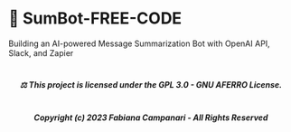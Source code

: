 # 🤖 SumBot-FREE-CODE
Building an AI-powered Message Summarization Bot with OpenAI API, Slack, and Zapier













#

##### <p align="center"> ⚖︎ This project is licensed under the GPL 3.0 - GNU AFERRO License.<br></br>
##### <p align="center"> Copyright (c) 2023 Fabiana Campanari - All Rights Reserved </p>





















#
